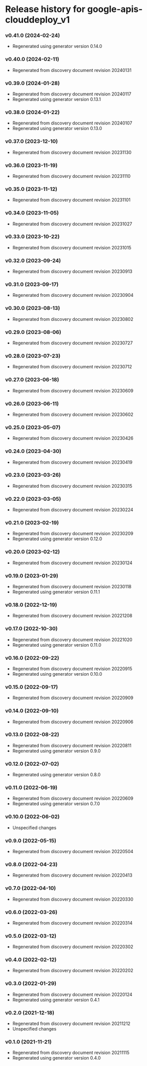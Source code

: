 # Release history for google-apis-clouddeploy_v1

### v0.41.0 (2024-02-24)

* Regenerated using generator version 0.14.0

### v0.40.0 (2024-02-11)

* Regenerated from discovery document revision 20240131

### v0.39.0 (2024-01-28)

* Regenerated from discovery document revision 20240117
* Regenerated using generator version 0.13.1

### v0.38.0 (2024-01-22)

* Regenerated from discovery document revision 20240107
* Regenerated using generator version 0.13.0

### v0.37.0 (2023-12-10)

* Regenerated from discovery document revision 20231130

### v0.36.0 (2023-11-19)

* Regenerated from discovery document revision 20231110

### v0.35.0 (2023-11-12)

* Regenerated from discovery document revision 20231101

### v0.34.0 (2023-11-05)

* Regenerated from discovery document revision 20231027

### v0.33.0 (2023-10-22)

* Regenerated from discovery document revision 20231015

### v0.32.0 (2023-09-24)

* Regenerated from discovery document revision 20230913

### v0.31.0 (2023-09-17)

* Regenerated from discovery document revision 20230904

### v0.30.0 (2023-08-13)

* Regenerated from discovery document revision 20230802

### v0.29.0 (2023-08-06)

* Regenerated from discovery document revision 20230727

### v0.28.0 (2023-07-23)

* Regenerated from discovery document revision 20230712

### v0.27.0 (2023-06-18)

* Regenerated from discovery document revision 20230609

### v0.26.0 (2023-06-11)

* Regenerated from discovery document revision 20230602

### v0.25.0 (2023-05-07)

* Regenerated from discovery document revision 20230426

### v0.24.0 (2023-04-30)

* Regenerated from discovery document revision 20230419

### v0.23.0 (2023-03-26)

* Regenerated from discovery document revision 20230315

### v0.22.0 (2023-03-05)

* Regenerated from discovery document revision 20230224

### v0.21.0 (2023-02-19)

* Regenerated from discovery document revision 20230209
* Regenerated using generator version 0.12.0

### v0.20.0 (2023-02-12)

* Regenerated from discovery document revision 20230124

### v0.19.0 (2023-01-29)

* Regenerated from discovery document revision 20230118
* Regenerated using generator version 0.11.1

### v0.18.0 (2022-12-19)

* Regenerated from discovery document revision 20221208

### v0.17.0 (2022-10-30)

* Regenerated from discovery document revision 20221020
* Regenerated using generator version 0.11.0

### v0.16.0 (2022-09-22)

* Regenerated from discovery document revision 20220915
* Regenerated using generator version 0.10.0

### v0.15.0 (2022-09-17)

* Regenerated from discovery document revision 20220909

### v0.14.0 (2022-09-10)

* Regenerated from discovery document revision 20220906

### v0.13.0 (2022-08-22)

* Regenerated from discovery document revision 20220811
* Regenerated using generator version 0.9.0

### v0.12.0 (2022-07-02)

* Regenerated using generator version 0.8.0

### v0.11.0 (2022-06-19)

* Regenerated from discovery document revision 20220609
* Regenerated using generator version 0.7.0

### v0.10.0 (2022-06-02)

* Unspecified changes

### v0.9.0 (2022-05-15)

* Regenerated from discovery document revision 20220504

### v0.8.0 (2022-04-23)

* Regenerated from discovery document revision 20220413

### v0.7.0 (2022-04-10)

* Regenerated from discovery document revision 20220330

### v0.6.0 (2022-03-26)

* Regenerated from discovery document revision 20220314

### v0.5.0 (2022-03-12)

* Regenerated from discovery document revision 20220302

### v0.4.0 (2022-02-12)

* Regenerated from discovery document revision 20220202

### v0.3.0 (2022-01-29)

* Regenerated from discovery document revision 20220124
* Regenerated using generator version 0.4.1

### v0.2.0 (2021-12-18)

* Regenerated from discovery document revision 20211212
* Unspecified changes

### v0.1.0 (2021-11-21)

* Regenerated from discovery document revision 20211115
* Regenerated using generator version 0.4.0

